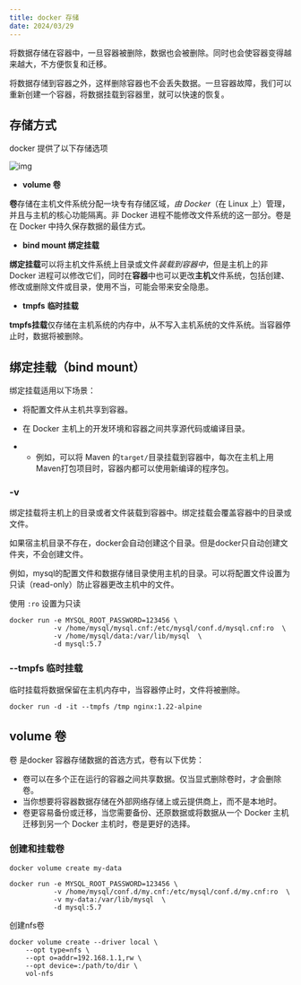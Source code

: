 ```yaml
---
title: docker 存储
date: 2024/03/29
---
```


将数据存储在容器中，一旦容器被删除，数据也会被删除。同时也会使容器变得越来越大，不方便恢复和迁移。

将数据存储到容器之外，这样删除容器也不会丢失数据。一旦容器故障，我们可以重新创建一个容器，将数据挂载到容器里，就可以快速的恢复。

## 存储方式

docker 提供了以下存储选项

![img](https://cdn.nlark.com/yuque/0/2022/png/28915315/1660706155357-ef4e6649-4ed5-4958-b68d-ba9530acf4b0.png)

- **volume 卷**

**卷**存储在主机文件系统分配一块专有存储区域，*由 Docker*（在 Linux 上）管理，并且与主机的核心功能隔离。非 Docker 进程不能修改文件系统的这一部分。卷是在 Docker 中持久保存数据的最佳方式。

- **bind mount 绑定挂载**

**绑定挂载**可以将主机文件系统上目录或文件*装载到容器中*，但是主机上的非 Docker 进程可以修改它们，同时在**容器**中也可以更改**主机**文件系统，包括创建、修改或删除文件或目录，使用不当，可能会带来安全隐患。

- **tmpfs** **临时挂载**

**tmpfs挂载**仅存储在主机系统的内存中，从不写入主机系统的文件系统。当容器停止时，数据将被删除。

## 绑定挂载（bind mount）

绑定挂载适用以下场景：

- 将配置文件从主机共享到容器。
- 在 Docker 主机上的开发环境和容器之间共享源代码或编译目录。

- - 例如，可以将 Maven 的`target/`目录挂载到容器中，每次在主机上用 Maven打包项目时，容器内都可以使用新编译的程序包。

### -v 

绑定挂载将主机上的目录或者文件装载到容器中。绑定挂载会覆盖容器中的目录或文件。

如果宿主机目录不存在，docker会自动创建这个目录。但是docker只自动创建文件夹，不会创建文件。

例如，mysql的配置文件和数据存储目录使用主机的目录。可以将配置文件设置为只读（read-only）防止容器更改主机中的文件。

使用 `:ro` 设置为只读

``` nginx
docker run -e MYSQL_ROOT_PASSWORD=123456 \
           -v /home/mysql/mysql.cnf:/etc/mysql/conf.d/mysql.cnf:ro  \
           -v /home/mysql/data:/var/lib/mysql  \
           -d mysql:5.7 
```

### --tmpfs 临时挂载

临时挂载将数据保留在主机内存中，当容器停止时，文件将被删除。

``` nginx
docker run -d -it --tmpfs /tmp nginx:1.22-alpine
```

## volume 卷

卷 是docker 容器存储数据的首选方式，卷有以下优势：

- 卷可以在多个正在运行的容器之间共享数据。仅当显式删除卷时，才会删除卷。
- 当你想要将容器数据存储在外部网络存储上或云提供商上，而不是本地时。
- 卷更容易备份或迁移，当您需要备份、还原数据或将数据从一个 Docker 主机迁移到另一个 Docker 主机时，卷是更好的选择。

### 创建和挂载卷

``` nginx
docker volume create my-data

docker run -e MYSQL_ROOT_PASSWORD=123456 \
           -v /home/mysql/conf.d/my.cnf:/etc/mysql/conf.d/my.cnf:ro  \
           -v my-data:/var/lib/mysql  \
           -d mysql:5.7 

```

创建nfs卷

``` nginx
docker volume create --driver local \
    --opt type=nfs \
    --opt o=addr=192.168.1.1,rw \
    --opt device=:/path/to/dir \
    vol-nfs
```

